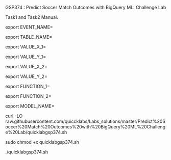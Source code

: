 GSP374 :  Predict Soccer Match Outcomes with BigQuery ML: Challenge Lab 

Task1 and Task2 Manual.

export EVENT_NAME=

export TABLE_NAME=

export VALUE_X_1=

export VALUE_Y_1=

export VALUE_X_2=

export VALUE_Y_2=

export FUNCTION_1=

export FUNCTION_2=

export MODEL_NAME=


curl -LO raw.githubusercontent.com/quiccklabs/Labs_solutions/master/Predict%20Soccer%20Match%20Outcomes%20with%20BigQuery%20ML%20Challenge%20Lab/quicklabgsp374.sh

sudo chmod +x quicklabgsp374.sh

./quicklabgsp374.sh

